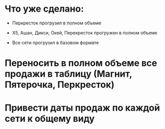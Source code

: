 # Что уже сделано:
* Перкресток прогрузил в полном объеме
* X5, Ашан, Дикси, Окей, Перекресток прогружен в полном объеме

* Все сети прогрузил в базовом формате

# Переносить в полном объеме все продажи в таблицу (Магнит, Пятерочка, Перкресток)
# Привести даты продаж по каждой сети к общему виду
